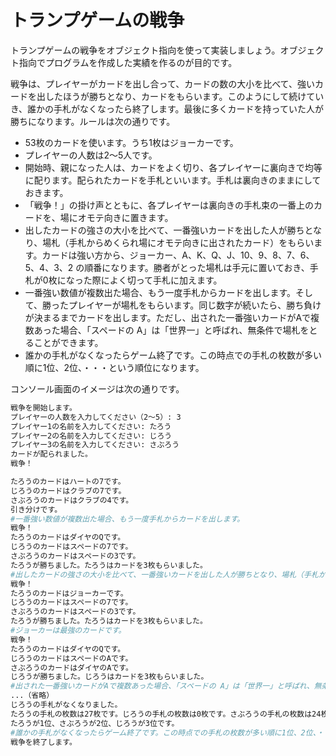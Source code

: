# トランプゲームの戦争

トランプゲームの戦争をオブジェクト指向を使って実装しましょう。オブジェクト指向でプログラムを作成した実績を作るのが目的です。

戦争は、プレイヤーがカードを出し合って、カードの数の大小を比べて、強いカードを出したほうが勝ちとなり、カードをもらいます。このようにして続けていき、誰かの手札がなくなったら終了します。最後に多くカードを持っていた人が勝ちになります。ルールは次の通りです。

- 53枚のカードを使います。うち1枚はジョーカーです。
- プレイヤーの人数は2〜5人です。
- 開始時、親になった人は、カードをよく切り、各プレイヤーに裏向きで均等に配ります。配られたカードを手札といいます。手札は裏向きのままにしておきます。
- 「戦争！」の掛け声とともに、各プレイヤーは裏向きの手札束の一番上のカードを、場にオモテ向きに置きます。
- 出したカードの強さの大小を比べて、一番強いカードを出した人が勝ちとなり、場札（手札からめくられ場にオモテ向きに出されたカード）をもらいます。カードは強い方から、ジョーカー、A、K、Q、J、10、9、8、7、6、5、4、3、2 の順番になります。勝者がとった場札は手元に置いておき、手札が0枚になった際によく切って手札に加えます。
- 一番強い数値が複数出た場合、もう一度手札からカードを出します。そして、勝ったプレイヤーが場札をもらいます。同じ数字が続いたら、勝ち負けが決まるまでカードを出します。ただし、出された一番強いカードがAで複数あった場合、「スペードの A」は「世界一」と呼ばれ、無条件で場札をとることができます。
- 誰かの手札がなくなったらゲーム終了です。この時点での手札の枚数が多い順に1位、2位、・・・という順位になります。

コンソール画面のイメージは次の通りです。

```bash
戦争を開始します。
プレイヤーの人数を入力してください（2〜5）: 3
プレイヤー1の名前を入力してください: たろう
プレイヤー2の名前を入力してください: じろう
プレイヤー3の名前を入力してください: さぶろう
カードが配られました。
戦争！

たろうのカードはハートの7です。
じろうのカードはクラブの7です。
さぶろうのカードはクラブの4です。
引き分けです。
#一番強い数値が複数出た場合、もう一度手札からカードを出します。
戦争！
たろうのカードはダイヤのQです。
じろうのカードはスペードの7です。
さぶろうのカードはスペードの3です。
たろうが勝ちました。たろうはカードを3枚もらいました。
#出したカードの強さの大小を比べて、一番強いカードを出した人が勝ちとなり、場札（手札からめくられ場にオモテ向きに出されたカード）をもらいます。
戦争！
たろうのカードはジョーカーです。
じろうのカードはスペードの7です。
さぶろうのカードはスペードの3です。
たろうが勝ちました。たろうはカードを3枚もらいました。
#ジョーカーは最強のカードです。
戦争！
たろうのカードはダイヤのQです。
じろうのカードはスペードのAです。
さぶろうのカードはダイヤのAです。
じろうが勝ちました。じろうはカードを3枚もらいました。
#出された一番強いカードがAで複数あった場合、「スペードの A」は「世界一」と呼ばれ、無条件で場札をとることができます。
...（省略）
じろうの手札がなくなりました。
たろうの手札の枚数は27枚です。じろうの手札の枚数は0枚です。さぶろうの手札の枚数は24枚です。
たろうが1位、さぶろうが2位、じろうが3位です。
#誰かの手札がなくなったらゲーム終了です。この時点での手札の枚数が多い順に1位、2位、・・・という順位になります。
戦争を終了します。
```
